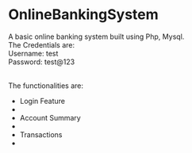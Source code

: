 ﻿# OnlineBankingSystem
 A basic online banking system built using Php, Mysql.<br/>
 The Credentials are: <br/>
 Username: test</br>
 Password: test@123</br>
 
</br>
The functionalities are: <br/>
<ul>
  <li>Login Feature<li/>
  <li>Account Summary<li/>
  <li>Transactions<li/>
<ul/>
